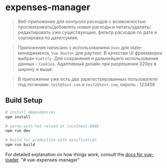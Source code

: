 # expenses-manager

> Веб-приложение для контроля расходов с возможностью просматривать/добавлять новые расходы и читать/удалять/редактировать уже существующие,  фильтр расходов по дате и сортировка по дате/сумме.

>Приложение написано с использованием `Vuex` для state-менеджмента, `Vue Router` для раутинг. В качестве UI фраемворка выбран `Vuetify`. Для сохранения и дальнейшего использования данных - `Cookies`. Адаптивный дизайн при разрешении 320px в ширину и выше.

>В приложении уже есть два зарегестрированных пользователя под логинами: `test@test.com` и `test2@test.com`, пароль : 123456
## Build Setup

``` bash
# install dependencies
npm install

# serve with hot reload at localhost:8080
npm run dev

# build for production with minification
npm run build
```

For detailed explanation on how things work, consult the [docs for vue-loader](http://vuejs.github.io/vue-loader).
"# vue-expenses-manager" 
